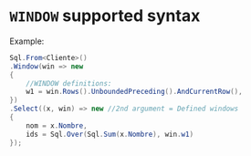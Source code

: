 # `WINDOW` supported syntax

Example:
```csharp
Sql.From<Cliente>()
.Window(win => new
{
    //WINDOW definitions:
    w1 = win.Rows().UnboundedPreceding().AndCurrentRow(),
})
.Select((x, win) => new //2nd argument = Defined windows
{
    nom = x.Nombre,
    ids = Sql.Over(Sql.Sum(x.Nombre), win.w1)
});
```